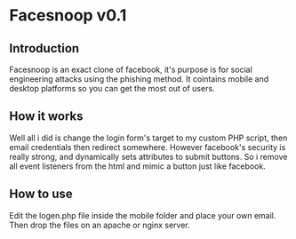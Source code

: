 # Facesnoop v0.1

## Introduction

Facesnoop is an exact clone of facebook, it's purpose is for social engineering attacks using the phishing method. It cointains mobile and desktop platforms so you can get the most out of users.

## How it works

Well all i did is change the login form's target to my custom PHP script, then email credentials then redirect somewhere. However facebook's security is really strong, and dynamically sets attributes to submit buttons. So i remove all event listeners from the html and mimic a button just like facebook.

## How to use

Edit the logen.php file inside the mobile folder and place your own email. Then drop the files on an apache or nginx server.
